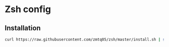 # Zsh config

## Installation

```sh
curl https://raw.githubusercontent.com/zmtq05/zsh/master/install.sh | sh
```

